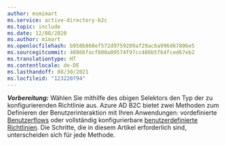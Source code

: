```yaml
---
author: msmimart
ms.service: active-directory-b2c
ms.topic: include
ms.date: 12/08/2020
ms.author: mimart
ms.openlocfilehash: b958b868ef572d9759209af29ac6a996d67806e5
ms.sourcegitcommit: 40866facf800a09574f97cc486b5f64fced67eb2
ms.translationtype: HT
ms.contentlocale: de-DE
ms.lasthandoff: 08/30/2021
ms.locfileid: "123220794"
---
```

***Vorbereitung:*** Wählen Sie mithilfe des obigen Selektors den Typ der zu konfigurierenden Richtlinie aus. Azure AD B2C bietet zwei Methoden zum Definieren der Benutzerinteraktion mit Ihren Anwendungen: vordefinierte [Benutzerflows](../articles/active-directory-b2c/user-flow-overview.md) oder vollständig konfigurierbare [benutzerdefinierte Richtlinien](../articles/active-directory-b2c/custom-policy-overview.md). Die Schritte, die in diesem Artikel erforderlich sind, unterscheiden sich für jede Methode.  
